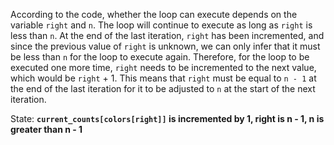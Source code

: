 According to the code, whether the loop can execute depends on the variable `right` and `n`. The loop will continue to execute as long as `right` is less than `n`. At the end of the last iteration, `right` has been incremented, and since the previous value of `right` is unknown, we can only infer that it must be less than `n` for the loop to execute again. Therefore, for the loop to be executed one more time, `right` needs to be incremented to the next value, which would be `right` + 1. This means that `right` must be equal to `n - 1` at the end of the last iteration for it to be adjusted to `n` at the start of the next iteration.

State: **`current_counts[colors[right]]` is incremented by 1, right is n - 1, n is greater than n - 1**